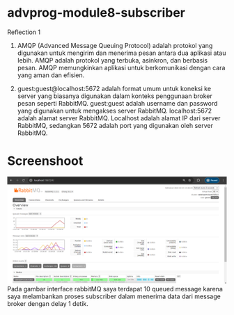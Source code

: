 # advprog-module8-subscriber

Reflection 1

1. AMQP (Advanced Message Queuing Protocol) adalah protokol yang digunakan untuk mengirim dan menerima pesan antara dua aplikasi atau lebih. AMQP adalah protokol yang terbuka, asinkron, dan berbasis pesan. AMQP memungkinkan aplikasi untuk berkomunikasi dengan cara yang aman dan efisien.

2. guest:guest@localhost:5672 adalah format umum untuk koneksi ke server yang biasanya digunakan dalam konteks penggunaan broker pesan seperti RabbitMQ. guest:guest adalah username dan password yang digunakan untuk mengakses server RabbitMQ. localhost:5672 adalah alamat server RabbitMQ. Localhost adalah alamat IP dari server RabbitMQ, sedangkan 5672 adalah port yang digunakan oleh server RabbitMQ.

# Screenshoot

![Screenshot interface RabbitMQ](image/subs-1.png)
Pada gambar interface rabbitMQ saya terdapat 10 queued message karena saya melambankan proses subscriber dalam menerima data dari message broker dengan delay 1 detik.